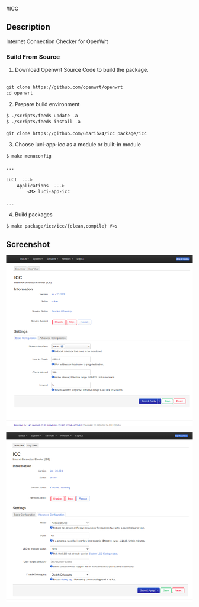 


#ICC


## Description
Internet Connection Checker for OpenWrt


### Build From Source

1. Download Openwrt Source Code to build the package.

```shell

git clone https://github.com/openwrt/openwrt
cd openwrt

```

2. Prepare build environment

```shell
$ ./scripts/feeds update -a
$ ./scripts/feeds install -a

git clone https://github.com/Gharib24/icc package/icc
```

3. Choose luci-app-icc as a module or built-in module

```shell
$ make menuconfig

...

LuCI  --->
    Applications  --->
        <M> luci-app-icc

...

```

4. Build packages

```shell
$ make package/icc/icc/{clean,compile} V=s
```

## Screenshot 
![screenshot](Documents/1.png)


![screenshot](Documents/2.png)


